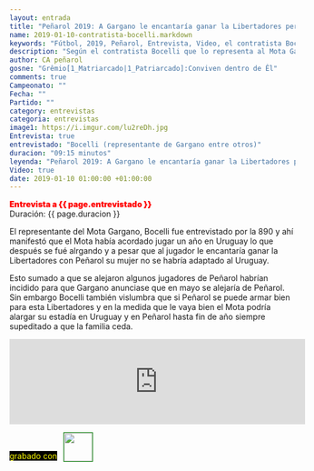 ```yaml
---
layout: entrada
title: "Peñarol 2019: A Gargano le encantaría ganar la Libertadores pero la familia extraña"
name: 2019-01-10-contratista-bocelli.markdown
keywords: "Fútbol, 2019, Peñarol, Entrevista, Video, el contratista Bocelli, el futuro de Gargano"
description: "Según el contratista Bocelli que lo representa al Mota Gargano, al jugador le encantaría salir Campeón de la Libertadortes pero su señora esposa extraña estar lejos de su familia"
author: CA peñarol
gosne: "Grêmio[1_Matriarcado|1_Patriarcado]:Conviven dentro de Êl"
comments: true
Campeonato: ""
Fecha: ""
Partido: ""
category: entrevistas
categoria: entrevistas
image1: https://i.imgur.com/lu2reDh.jpg
Entrevista: true
entrevistado: "Bocelli (representante de Gargano entre otros)"
duracion: "09:15 minutos"
leyenda: "Peñarol 2019: A Gargano le encantaría ganar la Libertadores pero la familia extraña"
Video: true
date: 2019-01-10 01:00:00 +01:00:00
---
```


<span style="color:red;font-weight:900">Entrevista a {{ page.entrevistado }}</span><br>
<span>Duración: {{ page.duracion }}</span><br>

El representante del Mota Gargano, Bocelli fue entrevistado por la 890 y ahí manifestó que el Mota había acordado jugar un año en Uruguay lo que después se fué alrgando y a pesar que al jugador le encantaría ganar la Libertadores con Peñarol su mujer no se habría adaptado al Uruguay.

Esto sumado a que se alejaron algunos jugadores de Peñarol habrían incidido para que Gargano anunciase que en mayo se alejaría de Peñarol. Sin embargo Bocelli también vislumbra que si Peñarol se puede armar bien para esta Libertadores y en la medida que le vaya bien el Mota podría alargar su estadía en Uruguay y en Peñarol hasta fin de año siempre supeditado a que la familia ceda.

<iframe width="521" src="https://www.youtube.com/embed/tEWl2u2oUQ4" frameborder="0" allow="accelerometer; autoplay; encrypted-media; gyroscope; picture-in-picture" allowfullscreen></iframe>
<br>

<span style="color:yellow;background:black;margin-top:0px;">grabado con</span> <a href="http://ffmpeg.org"><img src="{{ site.url }}/images/ffmpeg.png" width="50px" style="border:1px solid green;vertical-align: sub;margin-left:7px;"></a>
